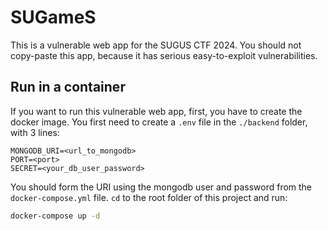 # SUGameS
This is a vulnerable web app for the SUGUS CTF 2024. You should not copy-paste this app, because it has serious easy-to-exploit vulnerabilities.

## Run in a container
If you want to run this vulnerable web app, first, you have to create the docker image. 
You first need to create a `.env` file in the `./backend` folder, with 3 lines:

```
MONGODB_URI=<url_to_mongodb>
PORT=<port>
SECRET=<your_db_user_password>
```
You should form the URI using the mongodb user and password from the `docker-compose.yml` file. `cd` to the root folder of this project and run:

```bash
docker-compose up -d
```
